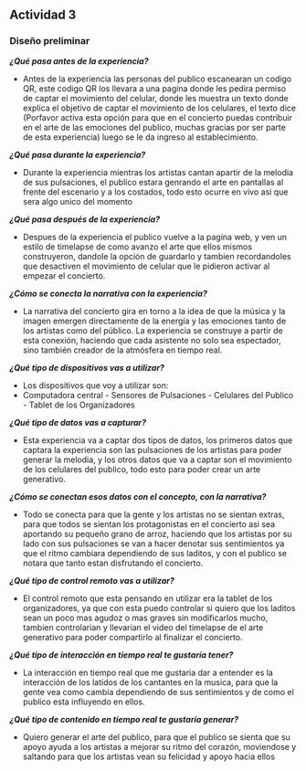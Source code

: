 ## Actividad 3

### Diseño preliminar

***¿Qué pasa antes de la experiencia?***
- Antes de la experiencia las personas del publico escanearan un codigo QR, este codigo QR los llevara a una pagina donde les pedira permiso de captar el movimiento del celular, donde
les muestra un texto donde explica el objetivo de captar el movimiento de los celulares, el texto dice (Porfavor activa esta opción para que en el concierto puedas contribuir en el
arte de las emociones del publico, muchas gracias por ser parte de esta experiencia) luego se le da ingreso al establecimiento.

***¿Qué pasa durante la experiencia?***
-   Durante la experiencia mientras los artistas cantan apartir de la melodia de sus pulsaciones, el publico estara genrando el arte en pantallas al frente del escenario y a los
costados, todo esto ocurre en vivo asi que sera algo unico del momento

***¿Qué pasa después de la experiencia?***
- Despues de la experiencia el publico vuelve a la pagina web, y ven un estilo de timelapse de como avanzo el arte que ellos mismos construyeron, dandole la opción de guardarlo y
tambien recordandoles que desactiven el movimiento de celular que le pidieron activar al empezar el concierto.

***¿Cómo se conecta la narrativa con la experiencia?***
- La narrativa del concierto gira en torno a la idea de que la música y la imagen emergen directamente de la energía y las emociones tanto de los artistas como del público.
La experiencia se construye a partir de esta conexión, haciendo que cada asistente no solo sea espectador, sino también creador de la atmósfera en tiempo real.

***¿Qué tipo de dispositivos vas a utilizar?***
- Los dispositivos que voy a utilizar son:
- Computadora central - Sensores de Pulsaciones - Celulares del Publico - Tablet de los Organizadores

***¿Qué tipo de datos vas a capturar?***
- Esta experiencia va a captar dos tipos de datos, los primeros datos que captara la experiencia son las pulsaciones de los artistas para poder generar la melodia, y los otros datos
que va a captar son el movimiento de los celulares del publico, todo esto para poder crear un arte generativo.

***¿Cómo se conectan esos datos con el concepto, con la narrativa?***
- Todo se conecta para que la gente y los artistas no se sientan extras, para que todos se sientan los protagonistas en el concierto asi sea aportando su pequeño grano de arroz,
haciendo que los artistas por su lado con sus pulsaciones se van a hacer denotar sus sentimientos ya que el ritmo cambiara dependiendo de sus laditos, y con el publico se notara que
tanto estan disfrutando el concierto.

***¿Qué tipo de control remoto vas a utilizar?***
- El control remoto que esta pensando en utilizar era la tablet de los organizadores, ya que con esta puedo controlar si quiero que los laditos sean un poco mas agudoz o mas graves sin
modificarlos mucho, tambien controlarian y llevarian el video del timelapse de el arte generativo para poder compartirlo al finalizar el concierto.

***¿Qué tipo de interacción en tiempo real te gustaría tener?***
- La interacción en tiempo real que me gustaria dar a entender es la interacción de los latidos de los cantantes en la musica, para que la gente vea como cambia dependiendo de sus
sentimientos y de como el publico esta influyendo en ellos.

***¿Qué tipo de contenido en tiempo real te gustaría generar?***
- Quiero generar el arte del publico, para que el publico se sienta que su apoyo ayuda a los artistas a mejorar su ritmo del corazón, moviendose y saltando para que los artistas vean
su felicidad y apoyo hacia ellos






























